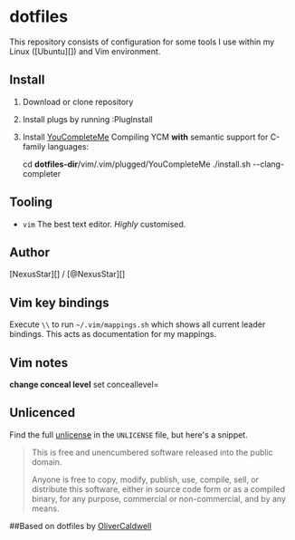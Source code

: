 # dotfiles

This repository consists of configuration for some tools I use within my Linux ([Ubuntu][]) and Vim environment.

## Install

1. Download or clone repository
1. Install plugs by running :PlugInstall
1. Install [YouCompleteMe][]
Compiling YCM **with** semantic support for C-family languages:

    cd __dotfiles-dir__/vim/.vim/plugged/YouCompleteMe
    ./install.sh --clang-completer



## Tooling

 * `vim`     The best text editor. *Highly* customised.


## Author

[NexusStar][] / [@NexusStar][]

## Vim key bindings

Execute `\\` to run `~/.vim/mappings.sh` which shows all current leader bindings. This acts as documentation for my mappings.

## Vim notes
  __change conceal level__
  set conceallevel=

## Unlicenced

Find the full [unlicense][] in the `UNLICENSE` file, but here's a snippet.

>This is free and unencumbered software released into the public domain.
>
>Anyone is free to copy, modify, publish, use, compile, sell, or distribute this software, either in source code form or as a compiled binary, for any purpose, commercial or non-commercial, and by any means.

##Based on dotfiles by [OliverCaldwell][]

[OliverCaldwell]: https://twitter.com/OliverCaldwell
[the unlicence]: http://unlicense.org/
[vim-plug]: https://github.com/junegunn/vim-plug
[YouCompleteMe]:https://github.com/Valloric/YouCompleteMe
[vim-syntax-expand]:https://github.com/Wolfy87/vim-syntax-expand
[unlicense]:UNLICENSE
